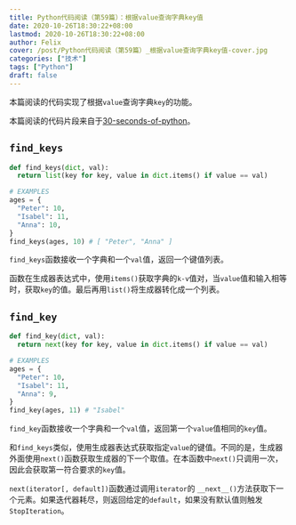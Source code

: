 ```yaml
---
title: Python代码阅读（第59篇）：根据value查询字典key值
date: 2020-10-26T18:30:22+08:00
lastmod: 2020-10-26T18:30:22+08:00
author: Felix
cover: /post/Python代码阅读（第59篇）_根据value查询字典key值-cover.jpg
categories: ["技术"]
tags: ["Python"]
draft: false
---
```


本篇阅读的代码实现了根据`value`查询字典`key`的功能。

本篇阅读的代码片段来自于[30-seconds-of-python](https://github.com/30-seconds/30-seconds-of-python)。

<!--more-->

## `find_keys`

```python
def find_keys(dict, val):
  return list(key for key, value in dict.items() if value == val)

# EXAMPLES
ages = {
  "Peter": 10,
  "Isabel": 11,
  "Anna": 10,
}
find_keys(ages, 10) # [ "Peter", "Anna" ]
```

`find_keys`函数接收一个字典和一个`val`值，返回一个键值列表。

函数在生成器表达式中，使用`items()`获取字典的`k-v`值对，当`value`值和输入相等时，获取`key`的值。最后再用`list()`将生成器转化成一个列表。

## `find_key`

```python
def find_key(dict, val):
  return next(key for key, value in dict.items() if value == val)

# EXAMPLES
ages = {
  "Peter": 10,
  "Isabel": 11,
  "Anna": 9,
}
find_key(ages, 11) # "Isabel"
```

`find_key`函数接收一个字典和一个`val`值，返回第一个`value`值相同的`key`值。

和`find_keys`类似，使用生成器表达式获取指定`value`的键值。不同的是，生成器外面使用`next()`函数获取生成器的下一个取值。在本函数中`next()`只调用一次，因此会获取第一符合要求的`key`值。

`next(iterator[, default])`函数通过调用`iterator`的 `__next__()`方法获取下一个元素。如果迭代器耗尽，则返回给定的`default`，如果没有默认值则触发`StopIteration`。
